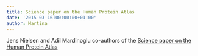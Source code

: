 ```yaml
---
title: Science paper on the Human Protein Atlas
date: '2015-03-16T00:00:00+01:00'
author: Martina
---
```

Jens Nielsen and Adil Mardinoglu co-authors of the [Science paper on the Human Protein Atlas](https://www.ncbi.nlm.nih.gov/pubmed/25613900)
